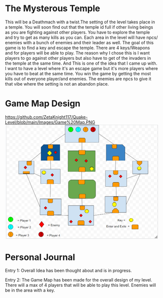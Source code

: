 # The Mysterous Temple

This will be a Deathmach with a twist.The setting of the level takes place in a temple. You will soon find out that the temple id full if other living beings as you are fighting against other players. You have to explore the temple and try to get as many kills as you can.  Each area in the level will have npcs/ enemies with a bunch of enemies and their leader as well. The goal of this game is to find a key and escape the temple. There are 4 keys/Weapons and for players will be able to play. The reason why I chose this is I want players to go against other players but also have to get of the invaders in the temple at the same time. And This is one of the idea that I came up with. I want to have a level where it's an escape game but it's more players where you have to beat at the same time. You win the game by getting the most kills out of everyone player/and enemies.
The enemies are npcs to give it that vibe where the setting is not an abandon place.
 
# Game Map Design
https://github.com/ZetaKnight117/Quake-Level/blob/main/Images/Game%20Map.PNG
![Alt Text](https://github.com/ZetaKnight117/Quake-Level/blob/main/Images/Game%20Map.PNG)

# Personal Journal
Entry 1: Overall Idea has been thought about and is in progress.

Entry 2: The Game Map has been made for the overall design of my level. There will a max of 4 players that will be able to play this level. Enemies will be in the area with a key.
